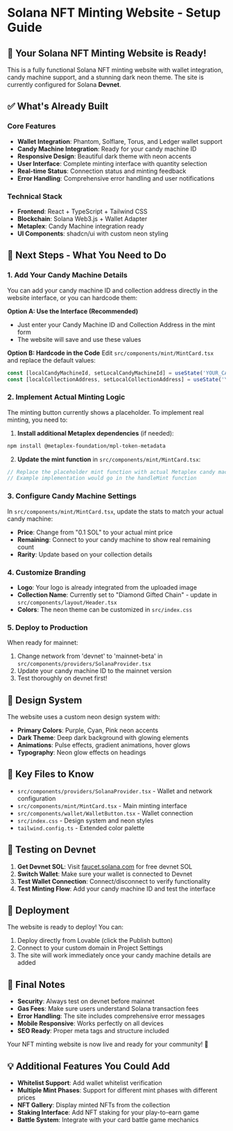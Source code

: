 # Solana NFT Minting Website - Setup Guide

## 🚀 Your Solana NFT Minting Website is Ready!

This is a fully functional Solana NFT minting website with wallet integration, candy machine support, and a stunning dark neon theme. The site is currently configured for Solana **Devnet**.

## ✅ What's Already Built

### Core Features
- **Wallet Integration**: Phantom, Solflare, Torus, and Ledger wallet support
- **Candy Machine Integration**: Ready for your candy machine ID
- **Responsive Design**: Beautiful dark theme with neon accents
- **User Interface**: Complete minting interface with quantity selection
- **Real-time Status**: Connection status and minting feedback
- **Error Handling**: Comprehensive error handling and user notifications

### Technical Stack
- **Frontend**: React + TypeScript + Tailwind CSS
- **Blockchain**: Solana Web3.js + Wallet Adapter
- **Metaplex**: Candy Machine integration ready
- **UI Components**: shadcn/ui with custom neon styling

## 🔧 Next Steps - What You Need to Do

### 1. Add Your Candy Machine Details
You can add your candy machine ID and collection address directly in the website interface, or you can hardcode them:

**Option A: Use the Interface (Recommended)**
- Just enter your Candy Machine ID and Collection Address in the mint form
- The website will save and use these values

**Option B: Hardcode in the Code**
Edit `src/components/mint/MintCard.tsx` and replace the default values:
```typescript
const [localCandyMachineId, setLocalCandyMachineId] = useState('YOUR_CANDY_MACHINE_ID_HERE');
const [localCollectionAddress, setLocalCollectionAddress] = useState('YOUR_COLLECTION_ADDRESS_HERE');
```

### 2. Implement Actual Minting Logic
The minting button currently shows a placeholder. To implement real minting, you need to:

1. **Install additional Metaplex dependencies** (if needed):
```bash
npm install @metaplex-foundation/mpl-token-metadata
```

2. **Update the mint function** in `src/components/mint/MintCard.tsx`:
```typescript
// Replace the placeholder mint function with actual Metaplex candy machine integration
// Example implementation would go in the handleMint function
```

### 3. Configure Candy Machine Settings
In `src/components/mint/MintCard.tsx`, update the stats to match your actual candy machine:
- **Price**: Change from "0.1 SOL" to your actual mint price
- **Remaining**: Connect to your candy machine to show real remaining count
- **Rarity**: Update based on your collection details

### 4. Customize Branding
- **Logo**: Your logo is already integrated from the uploaded image
- **Collection Name**: Currently set to "Diamond Gifted Chain" - update in `src/components/layout/Header.tsx`
- **Colors**: The neon theme can be customized in `src/index.css`

### 5. Deploy to Production
When ready for mainnet:
1. Change network from 'devnet' to 'mainnet-beta' in `src/components/providers/SolanaProvider.tsx`
2. Update your candy machine ID to the mainnet version
3. Test thoroughly on devnet first!

## 🎨 Design System

The website uses a custom neon design system with:
- **Primary Colors**: Purple, Cyan, Pink neon accents
- **Dark Theme**: Deep dark background with glowing elements
- **Animations**: Pulse effects, gradient animations, hover glows
- **Typography**: Neon glow effects on headings

## 🔗 Key Files to Know

- `src/components/providers/SolanaProvider.tsx` - Wallet and network configuration
- `src/components/mint/MintCard.tsx` - Main minting interface
- `src/components/wallet/WalletButton.tsx` - Wallet connection
- `src/index.css` - Design system and neon styles
- `tailwind.config.ts` - Extended color palette

## 🧪 Testing on Devnet

1. **Get Devnet SOL**: Visit [faucet.solana.com](https://faucet.solana.com/) for free devnet SOL
2. **Switch Wallet**: Make sure your wallet is connected to Devnet
3. **Test Wallet Connection**: Connect/disconnect to verify functionality
4. **Test Minting Flow**: Add your candy machine ID and test the interface

## 🚀 Deployment

The website is ready to deploy! You can:
1. Deploy directly from Lovable (click the Publish button)
2. Connect to your custom domain in Project Settings
3. The site will work immediately once your candy machine details are added

## 📝 Final Notes

- **Security**: Always test on devnet before mainnet
- **Gas Fees**: Make sure users understand Solana transaction fees
- **Error Handling**: The site includes comprehensive error messages
- **Mobile Responsive**: Works perfectly on all devices
- **SEO Ready**: Proper meta tags and structure included

Your NFT minting website is now live and ready for your community! 🎉

## 💡 Additional Features You Could Add

- **Whitelist Support**: Add wallet whitelist verification
- **Multiple Mint Phases**: Support for different mint phases with different prices
- **NFT Gallery**: Display minted NFTs from the collection
- **Staking Interface**: Add NFT staking for your play-to-earn game
- **Battle System**: Integrate with your card battle game mechanics